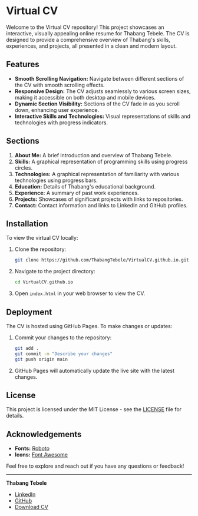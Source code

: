 # Virtual CV

Welcome to the Virtual CV repository! This project showcases an interactive, visually appealing online resume for Thabang Tebele. The CV is designed to provide a comprehensive overview of Thabang's skills, experiences, and projects, all presented in a clean and modern layout.

## Features

- **Smooth Scrolling Navigation:** Navigate between different sections of the CV with smooth scrolling effects.
- **Responsive Design:** The CV adjusts seamlessly to various screen sizes, making it accessible on both desktop and mobile devices.
- **Dynamic Section Visibility:** Sections of the CV fade in as you scroll down, enhancing user experience.
- **Interactive Skills and Technologies:** Visual representations of skills and technologies with progress indicators.

## Sections

1. **About Me:** A brief introduction and overview of Thabang Tebele.
2. **Skills:** A graphical representation of programming skills using progress circles.
3. **Technologies:** A graphical representation of familiarity with various technologies using progress bars.
4. **Education:** Details of Thabang's educational background.
5. **Experience:** A summary of past work experiences.
6. **Projects:** Showcases of significant projects with links to repositories.
7. **Contact:** Contact information and links to LinkedIn and GitHub profiles.

## Installation

To view the virtual CV locally:

1. Clone the repository:
    ```bash
    git clone https://github.com/ThabangTebele/VirtualCV.github.io.git
    ```

2. Navigate to the project directory:
    ```bash
    cd VirtualCV.github.io
    ```

3. Open `index.html` in your web browser to view the CV.

## Deployment

The CV is hosted using GitHub Pages. To make changes or updates:

1. Commit your changes to the repository:
    ```bash
    git add .
    git commit -m "Describe your changes"
    git push origin main
    ```

2. GitHub Pages will automatically update the live site with the latest changes.

## License

This project is licensed under the MIT License - see the [LICENSE](LICENSE) file for details.

## Acknowledgements

- **Fonts:** [Roboto](https://fonts.google.com/specimen/Roboto)
- **Icons:** [Font Awesome](https://fontawesome.com/)

Feel free to explore and reach out if you have any questions or feedback!

---

**Thabang Tebele**

- [LinkedIn](https://www.linkedin.com/in/thabang-tebele-014895295)
- [GitHub](https://github.com/ThabangTebele)
- [Download CV](https://github.com/ThabangTebele/VirtualCV.github.io/raw/main/Thabang%20Tebele%20CV.pdf)
